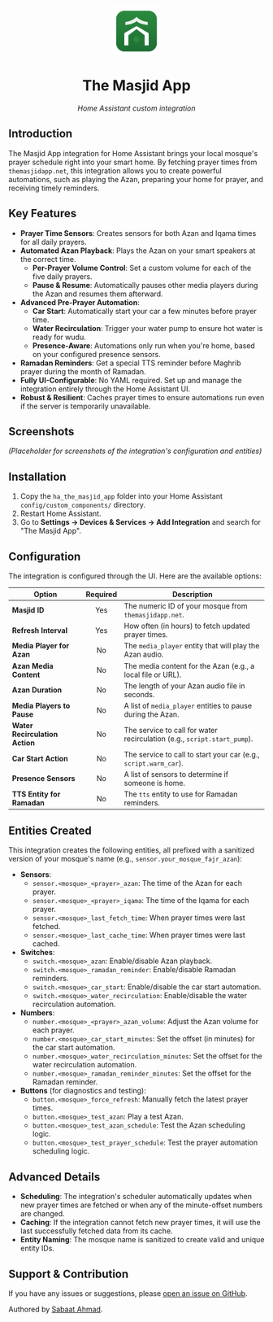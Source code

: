 <div align="center">
  <img src="icon.svg" alt="The Masjid App" width="96" height="96">
  <h1>The Masjid App</h1>
  <p><em>Home Assistant custom integration</em></p>
</div>

## Introduction

The Masjid App integration for Home Assistant brings your local mosque's prayer schedule right into your smart home. By fetching prayer times from `themasjidapp.net`, this integration allows you to create powerful automations, such as playing the Azan, preparing your home for prayer, and receiving timely reminders.

## Key Features

- **Prayer Time Sensors**: Creates sensors for both Azan and Iqama times for all daily prayers.
- **Automated Azan Playback**: Plays the Azan on your smart speakers at the correct time.
  - **Per-Prayer Volume Control**: Set a custom volume for each of the five daily prayers.
  - **Pause & Resume**: Automatically pauses other media players during the Azan and resumes them afterward.
- **Advanced Pre-Prayer Automation**:
  - **Car Start**: Automatically start your car a few minutes before prayer time.
  - **Water Recirculation**: Trigger your water pump to ensure hot water is ready for wudu.
  - **Presence-Aware**: Automations only run when you're home, based on your configured presence sensors.
- **Ramadan Reminders**: Get a special TTS reminder before Maghrib prayer during the month of Ramadan.
- **Fully UI-Configurable**: No YAML required. Set up and manage the integration entirely through the Home Assistant UI.
- **Robust & Resilient**: Caches prayer times to ensure automations run even if the server is temporarily unavailable.

## Screenshots

*(Placeholder for screenshots of the integration's configuration and entities)*

## Installation

1.  Copy the `ha_the_masjid_app` folder into your Home Assistant `config/custom_components/` directory.
2.  Restart Home Assistant.
3.  Go to **Settings → Devices & Services → Add Integration** and search for "The Masjid App".

## Configuration

The integration is configured through the UI. Here are the available options:

| Option                        | Required | Description                                                                                                                                                           |
| ----------------------------- | :------: | --------------------------------------------------------------------------------------------------------------------------------------------------------------------- |
| **Masjid ID**                 |   Yes    | The numeric ID of your mosque from `themasjidapp.net`.                                                                                                                  |
| **Refresh Interval**          |   Yes    | How often (in hours) to fetch updated prayer times.                                                                                                                   |
| **Media Player for Azan**     |    No    | The `media_player` entity that will play the Azan audio.                                                                                                              |
| **Azan Media Content**        |    No    | The media content for the Azan (e.g., a local file or URL).                                                                                                           |
| **Azan Duration**             |    No    | The length of your Azan audio file in seconds.                                                                                                                        |
| **Media Players to Pause**    |    No    | A list of `media_player` entities to pause during the Azan.                                                                                                           |
| **Water Recirculation Action**|    No    | The service to call for water recirculation (e.g., `script.start_pump`).                                                                                              |
| **Car Start Action**          |    No    | The service to call to start your car (e.g., `script.warm_car`).                                                                                                      |
| **Presence Sensors**          |    No    | A list of sensors to determine if someone is home.                                                                                                                    |
| **TTS Entity for Ramadan**    |    No    | The `tts` entity to use for Ramadan reminders.                                                                                                                        |

## Entities Created

This integration creates the following entities, all prefixed with a sanitized version of your mosque's name (e.g., `sensor.your_mosque_fajr_azan`):

-   **Sensors**:
    -   `sensor.<mosque>_<prayer>_azan`: The time of the Azan for each prayer.
    -   `sensor.<mosque>_<prayer>_iqama`: The time of the Iqama for each prayer.
    -   `sensor.<mosque>_last_fetch_time`: When prayer times were last fetched.
    -   `sensor.<mosque>_last_cache_time`: When prayer times were last cached.
-   **Switches**:
    -   `switch.<mosque>_azan`: Enable/disable Azan playback.
    -   `switch.<mosque>_ramadan_reminder`: Enable/disable Ramadan reminders.
    -   `switch.<mosque>_car_start`: Enable/disable the car start automation.
    -   `switch.<mosque>_water_recirculation`: Enable/disable the water recirculation automation.
-   **Numbers**:
    -   `number.<mosque>_<prayer>_azan_volume`: Adjust the Azan volume for each prayer.
    -   `number.<mosque>_car_start_minutes`: Set the offset (in minutes) for the car start automation.
    -   `number.<mosque>_water_recirculation_minutes`: Set the offset for the water recirculation automation.
    -   `number.<mosque>_ramadan_reminder_minutes`: Set the offset for the Ramadan reminder.
-   **Buttons** (for diagnostics and testing):
    -   `button.<mosque>_force_refresh`: Manually fetch the latest prayer times.
    -   `button.<mosque>_test_azan`: Play a test Azan.
    -   `button.<mosque>_test_azan_schedule`: Test the Azan scheduling logic.
    -   `button.<mosque>_test_prayer_schedule`: Test the prayer automation scheduling logic.

## Advanced Details

-   **Scheduling**: The integration's scheduler automatically updates when new prayer times are fetched or when any of the minute-offset numbers are changed.
-   **Caching**: If the integration cannot fetch new prayer times, it will use the last successfully fetched data from its cache.
-   **Entity Naming**: The mosque name is sanitized to create valid and unique entity IDs.

## Support & Contribution

If you have any issues or suggestions, please [open an issue on GitHub](https://github.com/sabaatworld/ha-the-masjid-app/issues).

Authored by [Sabaat Ahmad](mailto:sabaatworld@gmail.com).
